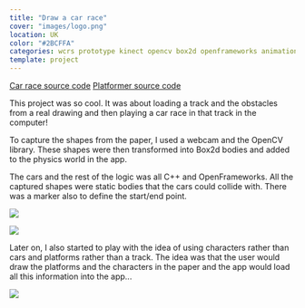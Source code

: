 ```yaml
---
title: "Draw a car race"
cover: "images/logo.png"
location: UK
color: "#2BCFFA"
categories: wcrs prototype kinect opencv box2d openframeworks animation design creative-tech inverted open-source
template: project
---
```


<p class="align-center">
<a class="btn github" role="button" href="https://github.com/gazpachu/opencv-box2d-race" target="_blank">Car race source code</a>
<a class="btn github" role="button" href="https://github.com/gazpachu/opencv-box2d-platformer" target="_blank">Platformer source code</a>
</p>

This project was so cool. It was about loading a track and the obstacles from a real drawing and then playing a car race in that track in the computer!

To capture the shapes from the paper, I used a webcam and the OpenCV library. These shapes were then transformed into Box2d bodies and added to the physics world in the app.

The cars and the rest of the logic was all C++ and OpenFrameworks. All the captured shapes were static bodies that the cars could collide with. There was a marker also to define the start/end point.

![](/work/car-race/images/1.jpg)

![](/work/car-race/images/3.jpg)

Later on, I also started to play with the idea of using characters rather than cars and platforms rather than a track. The idea was that the user would draw the platforms and the characters in the paper and the app would load all this information into the app...

![](/work/car-race/images/2.jpg)
